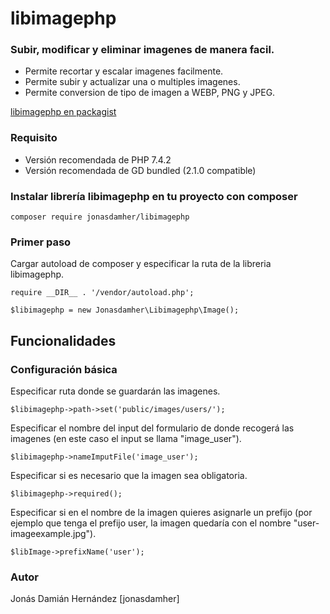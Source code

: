 # libimagephp
### Subir, modificar y eliminar imagenes de manera facil.

* Permite recortar y escalar imagenes facilmente.
* Permite subir y actualizar una o multiples imagenes.
* Permite conversion de tipo de imagen a WEBP, PNG y JPEG.

[libimagephp en packagist](https://packagist.org/packages/jonasdamher/libimagephp)

### Requisito

* Versión recomendada de PHP 7.4.2
* Versión recomendada de GD bundled (2.1.0 compatible)

### Instalar librería libimagephp en tu proyecto con composer

```
composer require jonasdamher/libimagephp
```

### Primer paso

Cargar autoload de composer y especificar la ruta de la libreria libimagephp.

```
require __DIR__ . '/vendor/autoload.php';

$libimagephp = new Jonasdamher\Libimagephp\Image();
```

## Funcionalidades 

### Configuración básica

Especificar ruta donde se guardarán las imagenes.

```
$libimagephp->path->set('public/images/users/');
```

Especificar el nombre del input del formulario de donde recogerá las imagenes (en este caso el input se llama "image_user").

```
$libimagephp->nameImputFile('image_user');
```

Especificar si es necesario que la imagen sea obligatoria.

```
$libimagephp->required();
```

Especificar si en el nombre de la imagen quieres asignarle un prefijo (por ejemplo que tenga el prefijo user, la imagen quedaría con el nombre "user-imageexample.jpg").

```
$libImage->prefixName('user');
```

### Autor

Jonás Damián Hernández [jonasdamher]
